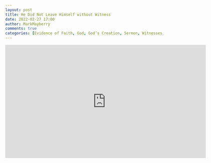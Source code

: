 ```yaml
---
layout: post
title: He Did Not Leave Himself without Witness
date: 2022-02-27 17:00
author: MarkMayberry
comments: true
categories: [Evidence of Faith, God, God’s Creation, Sermon, Witnesses, Word of God]
---
```

<p><iframe src="https://player.vimeo.com/video/683511693?h=8dd26d9367&amp;title=0&amp;byline=0" width="640" height="360" frameborder="0" allowfullscreen=""></iframe></p>
